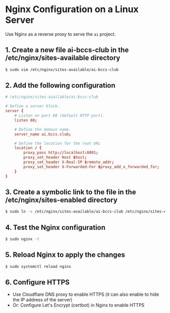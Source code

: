 # Nginx Configuration on a Linux Server

Use Nginx as a reverse proxy to serve the `ai` project.

## 1. Create a new file ai-bccs-club in the /etc/nginx/sites-available directory

```bash
$ sudo vim /etc/nginx/sites-available/ai-bccs-club
```

## 2. Add the following configuration

```conf
# /etc/nginx/sites-available/ai-bccs-club

# Define a server block.
server {
    # Listen on port 80 (default HTTP port).
    listen 80;

    # Define the domain name.
    server_name ai.bccs.club;

    # Define the location for the root URL
    location / {
        proxy_pass http://localhost:8091;
        proxy_set_header Host $host;
        proxy_set_header X-Real-IP $remote_addr;
        proxy_set_header X-Forwarded-For $proxy_add_x_forwarded_for;
    }
}
```

## 3. Create a symbolic link to the file in the /etc/nginx/sites-enabled directory

```bash
$ sudo ln -s /etc/nginx/sites-available/ai-bccs-club /etc/nginx/sites-enabled/
```

## 4. Test the Nginx configuration
```bash
$ sudo nginx -t
```

## 5. Reload Nginx to apply the changes

```bash
$ sudo systemctl reload nginx
```

## 6. Configure HTTPS

- Use Cloudflare DNS proxy to enable HTTPS (it can also enable to hide the IP address of the server)
- Or: Configure Let's Encrypt (certbot) in Nginx to enable HTTPS
